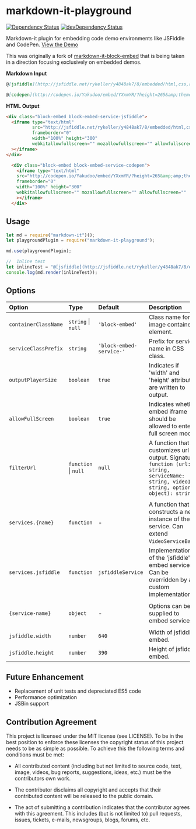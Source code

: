 # markdown-it-playground

[![Dependency Status](https://david-dm.org/rotorz/markdown-it-block-embed.svg)](https://david-dm.org/rotorz/markdown-it-block-embed)
[![devDependency Status](https://david-dm.org/rotorz/markdown-it-block-embed/dev-status.svg)](https://david-dm.org/rotorz/markdown-it-block-embed#info=devDependencies)

Markdown-it plugin for embedding code demo environments like JSFiddle and CodePen. [View the Demo](http://rykeller.com/preview/playground/)

This was originally a fork of [markdown-it-block-embed](https://github.com/rotorz/markdown-it-block-embed) that is being taken in a direction focusing exclusively on embedded demos.

**Markdown Input**
```markdown
@[jsfiddle](http://jsfiddle.net/rykeller/y4848ak7/8/embedded/html,css,result/)

@[codepen](http://codepen.io/Yakudoo/embed/YXxmYR/?height=265&amp;theme-id=0&amp;default-tab=js,result&amp;embed-version=2)

```

**HTML Output**
  ```html
  <div class="block-embed block-embed-service-jsfiddle">
    <iframe type="text/html"
            src="http://jsfiddle.net/rykeller/y4848ak7/8/embedded/html,css,result/"
            frameborder="0"
            width="100%" height="300"
            webkitallowfullscreen="" mozallowfullscreen="" allowfullscreen=""
    ></iframe>
  </div>
  ```

  ```html
    <div class="block-embed block-embed-service-codepen">
      <iframe type="text/html"
      src="http://codepen.io/Yakudoo/embed/YXxmYR/?height=265&amp;amp;theme-id=0&amp;amp;default-tab=js,result&amp;amp;embed-version=2"
      frameborder="0"
      width="100%" height="300"
      webkitallowfullscreen="" mozallowfullscreen="" allowfullscreen=""
      ></iframe>
    </div>
  ```

## Usage

```javascript
let md = require("markdown-it")();
let playgroundPlugin = require("markdown-it-playground");

md.use(playgroundPlugin);

//  Inline test
let inlineTest = "@[jsfiddle](http://jsfiddle.net/rykeller/y4848ak7/8/embedded/html,css,result/)";
console.log(md.render(inlineTest));
```


## Options

Option               | Type                 | Default                  | Description
:--------------------|:---------------------|:-------------------------|:------------------------------------------------------------------------------------------------------------------------------------------
`containerClassName` | `string` \| `null`   | `'block-embed'`          | Class name for image container element.
`serviceClassPrefix` | `string`             | `'block-embed-service-'` | Prefix for service name in CSS class.
`outputPlayerSize`   | `boolean`            | `true`                   | Indicates if 'width' and 'height' attributes are written to output.
`allowFullScreen`    | `boolean`            | `true`                   | Indicates whether embed iframe should be allowed to enter full screen mode.
`filterUrl`          | `function` \| `null` | `null`                   | A function that customizes url output. Signature: `function (url: string, serviceName: string, videoID: string, options: object): string`
                     |                      |                          |
`services.{name}`    | `function`           | -                        | A function that constructs a new instance of the service. Can extend `VideoServiceBase`.
`services.jsfiddle`   | `function`           | `jsfiddleService`         | Implementation of the 'jsfiddle' embed service. Can be overridden by a custom implementation.
                     |                      |                          |
`{service-name}`     | `object`             | -                        | Options can be supplied to embed services.
                     |                      |                          |
`jsfiddle.width`      | `number`             | `640`                    | Width of jsfiddle embed.
`jsfiddle.height`     | `number`             | `390`                    | Height of jsfiddle embed.

## Future Enhancement

- Replacement of unit tests and depreciated ES5 code
- Performance optimization
- JSBin support


## Contribution Agreement

This project is licensed under the MIT license (see LICENSE). To be in the best
position to enforce these licenses the copyright status of this project needs to
be as simple as possible. To achieve this the following terms and conditions
must be met:

- All contributed content (including but not limited to source code, text,
  image, videos, bug reports, suggestions, ideas, etc.) must be the
  contributors own work.

- The contributor disclaims all copyright and accepts that their contributed
  content will be released to the public domain.

- The act of submitting a contribution indicates that the contributor agrees
  with this agreement. This includes (but is not limited to) pull requests, issues,
  tickets, e-mails, newsgroups, blogs, forums, etc.
